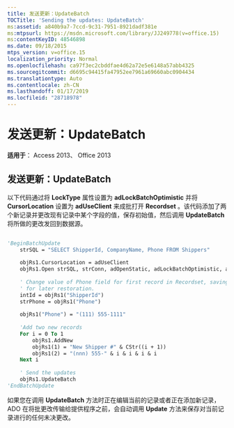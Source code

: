 ```yaml
---
title: 发送更新：UpdateBatch
TOCTitle: 'Sending the updates: UpdateBatch'
ms:assetid: a840b9a7-7ccd-9c31-7951-8921dadf381e
ms:mtpsurl: https://msdn.microsoft.com/library/JJ249778(v=office.15)
ms:contentKeyID: 48546898
ms.date: 09/18/2015
mtps_version: v=office.15
localization_priority: Normal
ms.openlocfilehash: ca97f3ec2cbddfae4d62a72e5e6148a57abb4325
ms.sourcegitcommit: d6695c94415fa47952ee7961a69660abc0904434
ms.translationtype: Auto
ms.contentlocale: zh-CN
ms.lasthandoff: 01/17/2019
ms.locfileid: "28718978"
---
```

# <a name="sending-the-updates-updatebatch"></a>发送更新：UpdateBatch


**适用于**： Access 2013、 Office 2013

## <a name="sending-the-updates-updatebatch-method"></a>发送更新：UpdateBatch

以下代码通过将 **LockType** 属性设置为 **adLockBatchOptimistic** 并将 **CursorLocation** 设置为 **adUseClient** 来成批打开 **Recordset** 。该代码添加了两个新记录并更改现有记录中某个字段的值，保存初始值，然后调用 **UpdateBatch** 将所做的更改发回到数据源。

```vb 
 
'BeginBatchUpdate 
    strSQL = "SELECT ShipperId, CompanyName, Phone FROM Shippers" 
                  
    objRs1.CursorLocation = adUseClient 
    objRs1.Open strSQL, strConn, adOpenStatic, adLockBatchOptimistic, adCmdText 
     
    ' Change value of Phone field for first record in Recordset, saving value 
    ' for later restoration. 
    intId = objRs1("ShipperId") 
    strPhone = objRs1("Phone") 
     
    objRs1("Phone") = "(111) 555-1111" 
     
    'Add two new records 
    For i = 0 To 1 
        objRs1.AddNew 
        objRs1(1) = "New Shipper #" & CStr((i + 1)) 
        objRs1(2) = "(nnn) 555-" & i & i & i & i 
    Next i 
     
    ' Send the updates 
    objRs1.UpdateBatch 
'EndBatchUpdate 
```

如果您在调用 **UpdateBatch** 方法时正在编辑当前的记录或者正在添加新记录，ADO 在将批更改传输给提供程序之前，会自动调用 **Update** 方法来保存对当前记录进行的任何未决更改。

